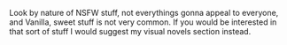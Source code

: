 Look by nature of NSFW stuff, not everythings gonna appeal to everyone, and Vanilla, sweet stuff is not very common.  If you would be interested in that sort of stuff I would suggest my visual novels section instead.
